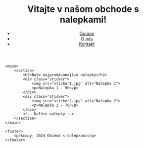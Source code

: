 <!DOCTYPE html>
<html lang="sk">
<head>
    <meta charset="UTF-8">
    <meta name="viewport" content="width=device-width, initial-scale=1.0">
    <title>Obchod s nalepkami</title>
    <link rel="stylesheet" href="styles.css">
</head>
<body>
    <header>
        <h1>Vitajte v našom obchode s nalepkami!</h1>
        <nav>
            <ul>
                <li><a href="#">Domov</a></li>
                <li><a href="#">O nás</a></li>
                <li><a href="#">Kontakt</a></li>
            </ul>
        </nav>
    </header>

    <main>
        <section>
            <h2>Naše najpredávanejšie nalepky</h2>
            <div class="sticker">
                <img src="sticker1.jpg" alt="Nalepka 1">
                <p>Nalepka 1 - 5€</p>
            </div>
            <div class="sticker">
                <img src="sticker2.jpg" alt="Nalepka 2">
                <p>Nalepka 2 - 7€</p>
            </div>
            <!-- Ďalšie nalepky -->
        </section>
    </main>

    <footer>
        <p>&copy; 2024 Obchod s nalepkami</p>
    </footer>
</body>
</html>
